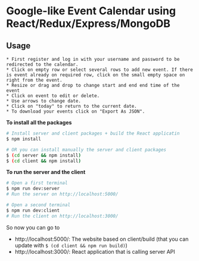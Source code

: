 # Google-like Event Calendar using React/Redux/Express/MongoDB

## Usage
    * First register and log in with your username and password to be redirected to the calendar.
    * Click on empty row or select several rows to add new event. If there is event already on required row, click on the small empty space on right from the event.
    * Resize or drag and drop to change start and end end time of the event 
    * Click on event to edit or delete.
    * Use arrows to change date.
    * Click on "today" to return to the current date.
    * To download your events click on "Export As JSON".


**To install all the packages**
```sh
# Install server and client packages + build the React applicatin
$ npm install

# OR you can install manually the server and client packages
$ (cd server && npm install)
$ (cd client && npm install)
```

**To run the server and the client**
```sh
# Open a first terminal
$ npm run dev:server
# Run the server on http://localhost:5000/

# Open a second terminal
$ npm run dev:client
# Run the client on http://localhost:3000/
```

So now you can go to 
- http://localhost:5000/: The website based on client/build (that you can update with `$ (cd client && npm run build)`)
- http://localhost:3000/: React application that is calling server API 


